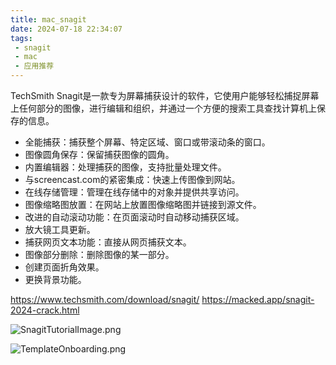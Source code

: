 ```yaml
---
title: mac_snagit
date: 2024-07-18 22:34:07
tags:
 - snagit
 - mac
 - 应用推荐
---
```


TechSmith Snagit是一款专为屏幕捕获设计的软件，它使用户能够轻松捕捉屏幕上任何部分的图像，进行编辑和组织，并通过一个方便的搜索工具查找计算机上保存的信息。  

- 全能捕获：捕获整个屏幕、特定区域、窗口或带滚动条的窗口。
- 图像圆角保存：保留捕获图像的圆角。
- 内置编辑器：处理捕获的图像，支持批量处理文件。
- 与screencast.com的紧密集成：快速上传图像到网站。
- 在线存储管理：管理在线存储中的对象并提供共享访问。
- 图像缩略图放置：在网站上放置图像缩略图并链接到源文件。
- 改进的自动滚动功能：在页面滚动时自动移动捕获区域。
- 放大镜工具更新。
- 捕获网页文本功能：直接从网页捕获文本。
- 图像部分删除：删除图像的某一部分。
- 创建页面折角效果。
- 更换背景功能。

https://www.techsmith.com/download/snagit/
https://macked.app/snagit-2024-crack.html

![SnagitTutorialImage.png](https://s2.loli.net/2024/07/18/EGtTc8VeO4WQqHS.png)

![TemplateOnboarding.png](https://s2.loli.net/2024/07/18/PHCpWxhekmwXlAB.png)
